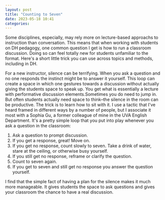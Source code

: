 ```yaml
---
layout: post
title: "Counting to Seven"
date: 2023-05-18 10:41
categories: 
---
```

Some disciplines, especially, may rely more on lecture-based approachs to instruction than conversation. This means that when working with students on DH pedagogy, one common question I get is how to run a classroom discussion. Doing so can feel totally new for students unfamiliar to the format. Here's a short little trick you can use across topics and methods, including in DH. 

For a new instructor, silence can be terrifying. When you ask a question and no one responds the instinct might be to answer it yourself. This loop can create a space in which one gestures towards a discussion without actually giving the students space to speak up. You get what is essentially a lecture with performative discussion elements.Sometimes you do need to jump in. But often students actually need space to think–the silence in the room can be productive. The trick is to learn how to sit with it. I use a tactic that I've heard framed in different ways by a number of people, but I associate it most with a Sophia Gu, a former colleague of mine in the UVA English Department. It's a pretty simple loop that you put into play whenever you ask a question in the classroom:

1. Ask a question to prompt discussion.
2. If you get a response, great! Move on.
3. If you get no response, count slowly to seven. Take a drink of water, stare at the ceiling, or otherwise busy yourself.
4. If you still get no response, reframe or clarify the question.
5. Count to seven again. 
6. If you get to seven and still get no response you answer the question yourself.

I find that the simple fact of having a plan for the silence makes it much more manageable. It gives students the space to ask questions and gives your classroom the chance to have a real discussion. 